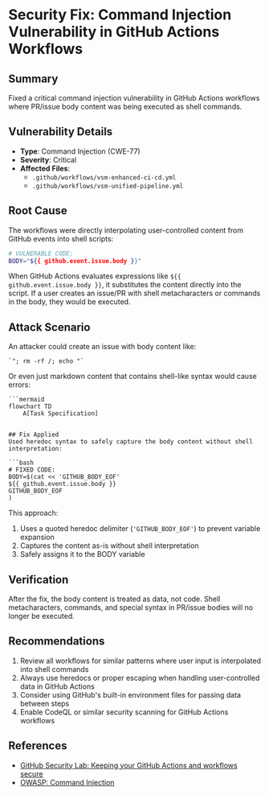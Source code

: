 # Security Fix: Command Injection Vulnerability in GitHub Actions Workflows

## Summary
Fixed a critical command injection vulnerability in GitHub Actions workflows where PR/issue body content was being executed as shell commands.

## Vulnerability Details
- **Type**: Command Injection (CWE-77)
- **Severity**: Critical
- **Affected Files**: 
  - `.github/workflows/vsm-enhanced-ci-cd.yml`
  - `.github/workflows/vsm-unified-pipeline.yml`

## Root Cause
The workflows were directly interpolating user-controlled content from GitHub events into shell scripts:

```bash
# VULNERABLE CODE:
BODY="${{ github.event.issue.body }}"
```

When GitHub Actions evaluates expressions like `${{ github.event.issue.body }}`, it substitutes the content directly into the script. If a user creates an issue/PR with shell metacharacters or commands in the body, they would be executed.

## Attack Scenario
An attacker could create an issue with body content like:
```
`"; rm -rf /; echo "`
```

Or even just markdown content that contains shell-like syntax would cause errors:
```
```mermaid
flowchart TD
    A[Task Specification]
```
```

## Fix Applied
Used heredoc syntax to safely capture the body content without shell interpretation:

```bash
# FIXED CODE:
BODY=$(cat << 'GITHUB_BODY_EOF'
${{ github.event.issue.body }}
GITHUB_BODY_EOF
)
```

This approach:
1. Uses a quoted heredoc delimiter (`'GITHUB_BODY_EOF'`) to prevent variable expansion
2. Captures the content as-is without shell interpretation
3. Safely assigns it to the BODY variable

## Verification
After the fix, the body content is treated as data, not code. Shell metacharacters, commands, and special syntax in PR/issue bodies will no longer be executed.

## Recommendations
1. Review all workflows for similar patterns where user input is interpolated into shell commands
2. Always use heredocs or proper escaping when handling user-controlled data in GitHub Actions
3. Consider using GitHub's built-in environment files for passing data between steps
4. Enable CodeQL or similar security scanning for GitHub Actions workflows

## References
- [GitHub Security Lab: Keeping your GitHub Actions and workflows secure](https://securitylab.github.com/research/github-actions-preventing-pwn-requests/)
- [OWASP: Command Injection](https://owasp.org/www-community/attacks/Command_Injection)